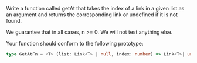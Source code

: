 Write a function called getAt that takes the index of a link in a given list as an argument and returns the corresponding link or undefined if it is not found.

We guarantee that in all cases, n >= 0. We will not test anything else.

Your function should conform to the following prototype:

```typescript
type GetAtFn = <T> (list: Link<T> | null, index: number) => Link<T>| undefined
```
